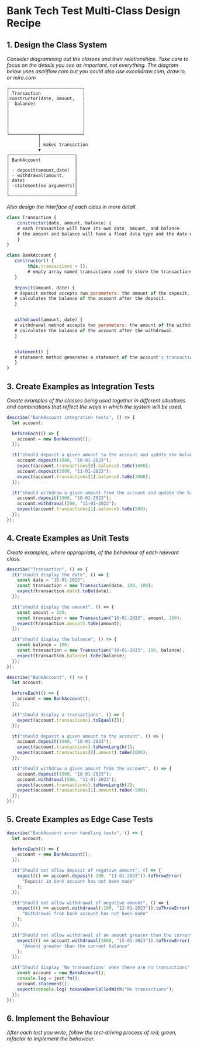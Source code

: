 # Bank Tech Test Multi-Class Design Recipe

## 1. Design the Class System

_Consider diagramming out the classes and their relationships. Take care to
focus on the details you see as important, not everything. The diagram below
uses asciiflow.com but you could also use excalidraw.com, draw.io, or miro.com_

```
┌────────────────────────────┐
│ Transaction                |
|constructor(date, amount,   |
|  balance)                  |
│                            │
│                            │
│                            │
│                            │
│                            │
└───────────┬────────────────┘
            │
            │ makes transaction
            ▼
┌─────────────────────────┐
│ BankAccount             │
│                         │
│ - deposit(amount,date)  │
│ - withdrawal(amount,    |
| date)                   │
│ -statement(no arguments)│
│                         │
└─────────────────────────┘
```

_Also design the interface of each class in more detail._

```javascript
class Transaction {
    constructor(date, amount, balance) {
    # each Transaction will have its own date, amount, and balance.
    # the amount and balance will have a float data type and the date will use the Date() constructor which returns a string representation of the date and time.
    }
}

class BankAccount {
   constructor() {
        this.transactions = [];
        # empty array named transactions used to store the transactions that occur in the bank account
   }

   deposit(amount, date) {
   # deposit method accepts two parameters: the amount of the deposit, and the date of the deposit.
   # calculates the balance of the account after the deposit.
   }


   withdrawal(amount, date) {
   # withdrawal method accepts two parameters: the amount of the withdrawal, and the date of the withdrawal.
   # calculates the balance of the account after the withdrawal.
   }


   statement() {
   # statement method generates a statement of the account's transactions, including the date of the transaction, the credit and  debit amount, and the account balance after the transaction.
   }
}
```

## 3. Create Examples as Integration Tests

_Create examples of the classes being used together in different situations and
combinations that reflect the ways in which the system will be used._

```javascript
describe("BankAccount integration tests", () => {
  let account;

  beforeEach(() => {
    account = new BankAccount();
  });

  it("should deposit a given amount to the account and update the balance", () => {
    account.deposit(1000, "10-01-2023");
    expect(account.transactions[0].balance).toBe(1000);
    account.deposit(2000, "11-01-2023");
    expect(account.transactions[1].balance).toBe(3000);
  });

  it("should withdraw a given amount from the account and update the balance", () => {
    account.deposit(1000, "10-01-2023");
    account.withdrawal(500, "11-01-2023");
    expect(account.transactions[1].balance).toBe(500);
  });
});
```

## 4. Create Examples as Unit Tests

_Create examples, where appropriate, of the behaviour of each relevant class._

```javascript
describe("Transaction", () => {
  it("should display the date", () => {
    const date = "10-01-2023";
    const transaction = new Transaction(date, 100, 100);
    expect(transaction.date).toBe(date);
  });

  it("should display the amount", () => {
    const amount = 100;
    const transaction = new Transaction("10-01-2023", amount, 100);
    expect(transaction.amount).toBe(amount);
  });

  it("should display the balance", () => {
    const balance = 100;
    const transaction = new Transaction("10-01-2023", 100, balance);
    expect(transaction.balance).toBe(balance);
  });
});

describe("BankAccount", () => {
  let account;

  beforeEach(() => {
    account = new BankAccount();
  });

  it("should display a transactions", () => {
    expect(account.transactions).toEqual([]);
  });

  it("should deposit a given amount to the account", () => {
    account.deposit(1000, "10-01-2023");
    expect(account.transactions).toHaveLength(1);
    expect(account.transactions[0].amount).toBe(1000);
  });

  it("should withdraw a given amount from the account", () => {
    account.deposit(1000, "10-01-2023");
    account.withdrawal(500, "11-01-2023");
    expect(account.transactions).toHaveLength(2);
    expect(account.transactions[1].amount).toBe(-500);
  });
});
```

## 5. Create Examples as Edge Case Tests

```javascript
describe("BankAccount error handling tests", () => {
  let account;

  beforeEach(() => {
    account = new BankAccount();
  });

  it("Should not allow deposit of negative amount", () => {
    expect(() => account.deposit(-100, "11-01-2023")).toThrowError(
      "Deposit in bank account has not been made"
    );
  });

  it("Should not allow withdrawal of negative amount", () => {
    expect(() => account.withdrawal(-100, "12-01-2023")).toThrowError(
      "Withdrawal from bank account has not been made"
    );
  });

  it("Should not allow withdrawal of an amount greater than the current balance", () => {
    expect(() => account.withdrawal(3000, "15-01-2023")).toThrowError(
      "Amount greater than the current balance"
    );
  });

  it("Should display 'No transactions' when there are no transactions", () => {
    const account = new BankAccount();
    console.log = jest.fn();
    account.statement();
    expect(console.log).toHaveBeenCalledWith("No transactions");
  });
});
```

## 6. Implement the Behaviour

_After each test you write, follow the test-driving process of red, green,
refactor to implement the behaviour._
